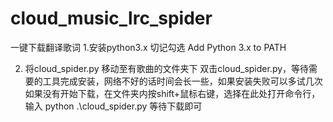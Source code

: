 # cloud_music_lrc_spider
一键下载翻译歌词
1.安装python3.x
	切记勾选 Add Python 3.x to PATH
  
2. 将cloud_spider.py 移动至有歌曲的文件夹下
	双击cloud_spider.py，等待需要的工具完成安装，网络不好的话时间会长一些，如果安装失败可以多试几次
	如果没有开始下载，在文件夹内按shift+鼠标右键，选择在此处打开命令行，输入 python .\cloud_spider.py
	等待下载即可

